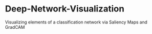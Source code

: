 # Deep-Network-Visualization
Visualizing elements of a classification network via Saliency Maps and GradCAM
